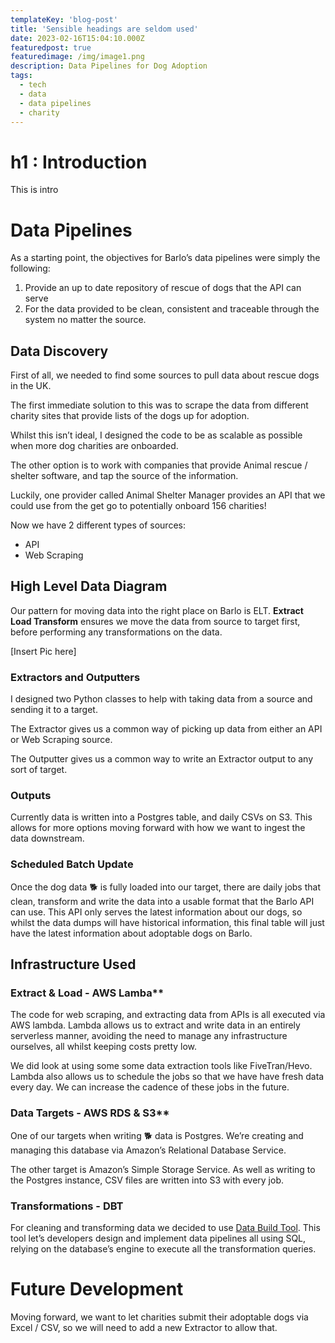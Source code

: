 ```yaml
---
templateKey: 'blog-post'
title: 'Sensible headings are seldom used'
date: 2023-02-16T15:04:10.000Z
featuredpost: true
featuredimage: /img/image1.png
description: Data Pipelines for Dog Adoption
tags:
  - tech
  - data
  - data pipelines
  - charity
---
```


# h1 : Introduction

This is intro

# Data Pipelines

As a starting point, the objectives for Barlo’s data pipelines were simply the following:

1. Provide an up to date repository of rescue of dogs that the API can serve
2. For the data provided to be clean, consistent and traceable through the system no matter the source.

## Data Discovery

First of all, we needed to find some sources to pull data about rescue dogs in the UK.

The first immediate solution to this was to scrape the data from different charity sites that provide lists of the dogs up for adoption.

Whilst this isn’t ideal, I designed the code to be as scalable as possible when more dog charities are onboarded.

The other option is to work with companies that provide Animal rescue / shelter software, and tap the source of the information.

Luckily, one provider called Animal Shelter Manager provides an API that we could use from the get go to potentially onboard 156 charities!

Now we have 2 different types of sources:

- API
- Web Scraping

## High Level Data Diagram

Our pattern for moving data into the right place on Barlo is ELT. **********Extract Load Transform********** ensures we move the data from source to target first, before performing any transformations on the data. 

[Insert Pic here]

### Extractors and Outputters

I designed two Python classes to help with taking data from a source and sending it to a target.

The Extractor gives us a common way of picking up data from either an API or Web Scraping source.

The Outputter gives us a common way to write an Extractor output to any sort of target.

### Outputs

Currently data is written into a Postgres table, and daily CSVs on S3. This allows for more options moving forward with how we want to ingest the data downstream.

### Scheduled Batch Update

Once the dog data 🐕 is fully loaded into our target, there are daily jobs that clean, transform and write the data into a usable format that the Barlo API can use. This API only serves the latest information about our dogs, so whilst the data dumps will have historical information, this final table will just have the latest information about adoptable dogs on Barlo.

## Infrastructure Used

### Extract & Load - AWS Lamba**

The code for web scraping, and extracting data from APIs is all executed via AWS lambda. Lambda allows us to extract and write data in an entirely serverless manner, avoiding the need to manage any infrastructure ourselves, all whilst keeping costs pretty low. 

We did look at using some some data extraction tools like FiveTran/Hevo.  Lambda also allows us to schedule the jobs so that we have have fresh data every day. We can increase the cadence of these jobs in the future. 

### Data Targets - AWS RDS & S3**

One of our targets when writing 🐕 data is Postgres. We’re creating and managing this database via Amazon’s Relational Database Service.

The other target is Amazon’s Simple Storage Service. As well as writing to the Postgres instance, CSV files are written into S3 with every job. 

### Transformations - DBT

For cleaning and transforming data we decided to use [Data Build Tool](https://www.getdbt.com/). This tool let’s developers design and implement data pipelines all using SQL, relying on the database’s engine to execute all the transformation queries.

# Future Development

Moving forward, we want to let charities submit their adoptable dogs via Excel / CSV, so we will need to add a new Extractor to allow that.